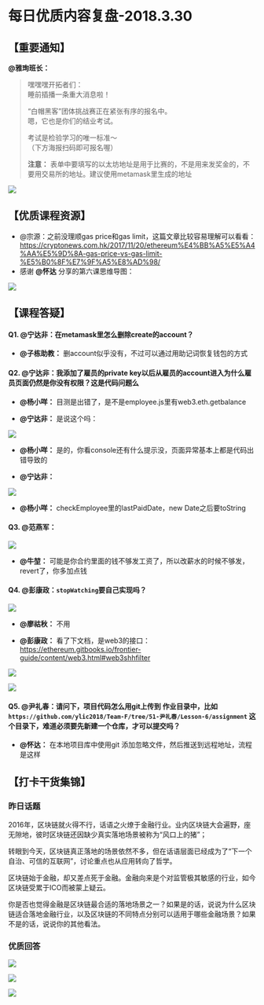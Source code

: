 # 每日优质内容复盘-2018.3.30

## 【重要通知】

**@雅珣班长：** 

> 嘿嘿嘿开拓者们：  
> 睡前插播一条重大消息啦！
> 
> “白帽黑客”团体挑战赛正在紧张有序的报名中。  
> 嗯，它也是你们的结业考试。
> 
> 考试是检验学习的唯一标准～  
>（下方海报扫码即可报名喔）
>
> **注意：** 表单中要填写的以太坊地址是用于比赛的，不是用来发奖金的，不要用交易所的地址。建议使用metamask里生成的地址

![](images/2018.3.30_hacker.png)

## 【优质课程资源】

- @宗源：之前没理顺gas price和gas limit，这篇文章比较容易理解可以看看：https://cryptonews.com.hk/2017/11/20/ethereum%E4%BB%A5%E5%A4%AA%E5%9D%8A-gas-price-vs-gas-limit-%E5%B0%8F%E7%9F%A5%E8%AD%98/
- 感谢 **@怀达** 分享的第六课思维导图：

![](images/2018.3.30_mind_map6.png)

## 【课程答疑】

#### Q1. @宁达非：在metamask里怎么删除create的account？

- **@子栋助教：** 删account似乎没有，不过可以通过用助记词恢复钱包的方式

#### Q2. @宁达非：我添加了雇员的private key以后从雇员的account进入为什么雇员页面仍然是你没有权限？这是代码问题么

- **@杨小咩：** 目测是出错了，是不是employee.js里有web3.eth.getbalance

- **@宁达非：** 是说这个吗：

![](images/2018.3.30_Q2_1.jpg)

- **@杨小咩：** 是的，你看console还有什么提示没，页面异常基本上都是代码出错导致的

- **@宁达非：** 

![](images/2018.3.30_Q2_2.jpg)

- **@杨小咩：** checkEmployee里的lastPaidDate，new Date之后要toString

#### Q3. @范燕军：

![](images/2018.3.30_Q3.jpg)

- **@牛堃：** 可能是你合约里面的钱不够发工资了，所以改薪水的时候不够发，revert了，你多加点钱

#### Q4. @彭康政：`stopWatching`要自己实现吗？ 

![](images/2018.3.30_Q4.jpg)

- **@廖祜秋：** 不用

- **@彭康政：** 看了下文档，是web3的接口：https://ethereum.gitbooks.io/frontier-guide/content/web3.html#web3shhfilter

![](images/2018.3.30_Q4_1.jpg)

![](images/2018.3.30_Q4_2.jpg)

#### Q5. @尹礼春：请问下，项目代码怎么用git上传到 作业目录中，比如 `https://github.com/ylic2018/Team-F/tree/51-尹礼春/Lesson-6/assignment` 这个目录下，难道必须要先新建一个仓库，才可以提交吗？

- **@怀达：** 在本地项目库中使用git 添加忽略文件，然后推送到远程地址，流程是这样

## 【打卡干货集锦】

### 昨日话题

2016年，区块链就火得不行，话语之火燎于金融行业。业内区块链大会遍野，座无隙地，彼时区块链还因缺少真实落地场景被称为“风口上的猪”；  

转眼到今天，区块链真正落地的场景依然不多，但在话语层面已经成为了“下一个自治、可信的互联网”，讨论重点也从应用转向了哲学。

区块链始于金融，却又差点死于金融。金融向来是个对监管极其敏感的行业，如今区块链受累于ICO而被蒙上疑云。

你是否也觉得金融是区块链最合适的落地场景之一？如果是的话，说说为什么区块链适合落地金融行业，以及区块链的不同特点分别可以适用于哪些金融场景？如果不是的话，说说你的其他看法。

### 优质回答

![](images/2018.3.30_card1.png)

![](images/2018.3.30_card2.png)

![](images/2018.3.30_card3.png)

